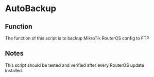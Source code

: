 # AutoBackup

## Function
The function of this script is to backup MikroTik RouterOS config to FTP

## Notes
This script should be tested and verified after every RouterOS update installed.

